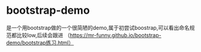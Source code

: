# bootstrap-demo
是一个用bootstrap做的一个很简陋的demo,属于初尝试boostrap,可以看出命名规范都比较low,后续会跟进
（https://mr-funny.github.io/bootstrap-demo/bootstrap练习.html）

